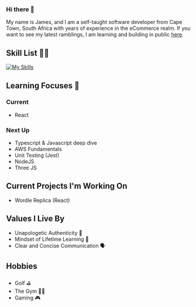 ### Hi there 👋

My name is James, and I am a self-taught software developer from Cape Town, South Africa with years of experience in the eCommerce realm. If you want to see my latest ramblings, I am learning and building in public [here](https://hashnode.com/@jamesconacher). 

## Skill List ✍🏼
[![My Skills](https://skillicons.dev/icons?i=js,html,css,git,react,bitbucket,github&perline=3)](https://skillicons.dev)
## Learning Focuses 🧠
### Current
- React

### Next Up
- Typescript & Javascript deep dive
- AWS Fundamentals
- Unit Testing (Jest)
- NodeJS
- Three JS

## Current Projects I'm Working On
- Wordle Replica (React)

## Values I Live By
- Unapologetic Authenticity 💯
- Mindset of Lifetime Learning 🧠
- Clear and Concise Communication 🗣️

##  Hobbies
- Golf ⛳️
- The Gym 🏋🏻
- Gaming 🎮

<!--
**james-conacher/james-conacher** is a ✨ _special_ ✨ repository because its `README.md` (this file) appears on your GitHub profile.

Here are some ideas to get you started:

- 🔭 I’m currently working on ...
- 🌱 I’m currently learning ...
- 👯 I’m looking to collaborate on ...
- 🤔 I’m looking for help with ...
- 💬 Ask me about ...
- 📫 How to reach me: ...
- 😄 Pronouns: ...
- ⚡ Fun fact: ...
-->
